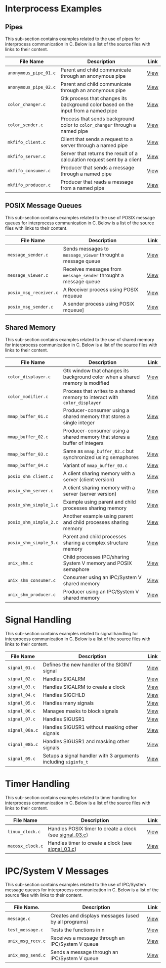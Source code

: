 # Interprocess Examples

## Pipes

This sub-section contains examples related to the use of pipes for interprocess communication in C. Below is a list of the source files with links to their content.

| File Name             | Description                                                                        | Link                                                                                                         |
|-----------------------|------------------------------------------------------------------------------------|--------------------------------------------------------------------------------------------------------------|
| `anonymous_pipe_01.c` | Parent and child communicate through an anonymous pipe                             | [View](https://github.com/alainlebret/os/blob/master/exemplier/6_interprocess/pipes/src/anonymous_pipe_01.c) |
| `anonymous_pipe_02.c` | Parent and child communicate through an anonymous pipe                             | [View](https://github.com/alainlebret/os/blob/master/exemplier/6_interprocess/pipes/src/anonymous_pipe_02.c) |
| `color_changer.c`     | Gtk process that changes its background color based on the input from a named pipe | [View](https://github.com/alainlebret/os/blob/master/exemplier/6_interprocess/pipes/src/color_changer.c)     |
| `color_sender.c`      | Process that sends background color to `color_changer` through a named pipe        | [View](https://github.com/alainlebret/os/blob/master/exemplier/6_interprocess/pipes/src/color_sender.c)      |
| `mkfifo_client.c`     | Client that sends a request to a server through a named pipe                       | [View](https://github.com/alainlebret/os/blob/master/exemplier/6_interprocess/pipes/src/mkfifo_client.c)     |
| `mkfifo_server.c`     | Server that returns the result of a calculation request sent by a client           | [View](https://github.com/alainlebret/os/blob/master/exemplier/6_interprocess/pipes/src/mkfifo_server.c)     |
| `mkfifo_consumer.c`   | Producer that sends a message through a named pipe                                 | [View](https://github.com/alainlebret/os/blob/master/exemplier/6_interprocess/pipes/src/mkfifo_consumer.c)   |
| `mkfifo_producer.c`   | Producer that reads a message from a named pipe                                    | [View](https://github.com/alainlebret/os/blob/master/exemplier/6_interprocess/pipes/src/mkfifo_producer.c)   |

## POSIX Message Queues

This sub-section contains examples related to the use of POSIX message queues for interprocess communication in C. Below is a list of the source files with links to their content.

| File Name              | Description                                                      | Link                                                                                                                   |
|------------------------|------------------------------------------------------------------|------------------------------------------------------------------------------------------------------------------------|
| `message_sender.c`     | Sends messages to `message_viewer` throught a message queue      | [View](https://github.com/alainlebret/os/blob/master/exemplier/6_interprocess/posix_messages/src/message_sender.c)     |
| `message_viewer.c`     | Receives messages from `message_sender` throught a message queue | [View](https://github.com/alainlebret/os/blob/master/exemplier/6_interprocess/posix_messages/src/message_viewer.c)     |
| `posix_msg_receiver.c` | A Receiver process using POSIX mqueue                            | [View](https://github.com/alainlebret/os/blob/master/exemplier/6_interprocess/posix_messages/src/posix_msg_receiver.c) |
| `posix_msg_sender.c`   | A sender process using POSIX mqueue]                             | [View](https://github.com/alainlebret/os/blob/master/exemplier/6_interprocess/posix_messages/src/posix_msg_sender.c)   |


## Shared Memory

This sub-section contains examples related to the use of shared memory for interprocess communication in C. Below is a list of the source files with links to their content.

| File Name              | Description                                                                   | Link                                                                                                                  |
|------------------------|-------------------------------------------------------------------------------|-----------------------------------------------------------------------------------------------------------------------|
| `color_displayer.c`    | Gtk window that changes its background color when a shared memory is modified | [View](https://github.com/alainlebret/os/blob/master/exemplier/6_interprocess/shared_memory/src/color_displayer.c)    |
| `color_modifier.c`     | Process that writes to a shared memory to interact with `color_displayer`     | [View](https://github.com/alainlebret/os/blob/master/exemplier/6_interprocess/shared_memory/src/color_modifier.c)     |
| `mmap_buffer_01.c`     | Producer-consumer using a shared memory that stores a single integer          | [View](https://github.com/alainlebret/os/blob/master/exemplier/6_interprocess/shared_memory/src/mmap_buffer_01.c)     |
| `mmap_buffer_02.c`     | Producer-consumer using a shared memory that stores a buffer of integers      | [View](https://github.com/alainlebret/os/blob/master/exemplier/6_interprocess/shared_memory/src/mmap_buffer_02.c)     |
| `mmap_buffer_03.c`     | Same as `mmap_buffer_02.c` but synchronized using semaphores                  | [View](https://github.com/alainlebret/os/blob/master/exemplier/6_interprocess/shared_memory/src/mmap_buffer_03.c)     |
| `mmap_buffer_04.c`     | Variant of `mmap_buffer_03.c`                                                 | [View](https://github.com/alainlebret/os/blob/master/exemplier/6_interprocess/shared_memory/src/mmap_buffer_04.c)     |
| `posix_shm_client.c`   | A client sharing memory with a server (client version)                        | [View](https://github.com/alainlebret/os/blob/master/exemplier/6_interprocess/shared_memory/src/posix_shm_client.c)   |
| `posix_shm_server.c`   | A client sharing memory with a server (server version)                        | [View](https://github.com/alainlebret/os/blob/master/exemplier/6_interprocess/shared_memory/src/posix_shm_server.c)   |
| `posix_shm_simple_1.c` | Example using parent and child processes sharing memory                       | [View](https://github.com/alainlebret/os/blob/master/exemplier/6_interprocess/shared_memory/src/posix_shm_simple_1.c) |
| `posix_shm_simple_2.c` | Another example using parent and child processes sharing memory               | [View](https://github.com/alainlebret/os/blob/master/exemplier/6_interprocess/shared_memory/src/posix_shm_simple_2.c) |
| `posix_shm_simple_3.c` | Parent and child processes sharing a complex structure memory                 | [View](https://github.com/alainlebret/os/blob/master/exemplier/6_interprocess/shared_memory/src/posix_shm_simple_3.c) |
| `unix_shm.c`           | Child processes IPC/sharing System V memory and POSIX semaphore               | [View](https://github.com/alainlebret/os/blob/master/exemplier/6_interprocess/shared_memory/src/unix_shm.c)           |
| `unix_shm_consumer.c`  | Consumer using an IPC/System V shared memory                                  | [View](https://github.com/alainlebret/os/blob/master/exemplier/6_interprocess/shared_memory/src/unix_shm_consumer.c)  |
| `unix_shm_producer.c`  | Producer using an IPC/System V shared memory                                  | [View](https://github.com/alainlebret/os/blob/master/exemplier/6_interprocess/shared_memory/src/unix_shm_producer.c)  |


# Signal Handling

This sub-section contains examples related to signal handling for interprocess communication in C. Below is a list of the source files with links to their content.

| File Name      | Description                                                    | Link                                                                                                   |
|----------------|----------------------------------------------------------------|--------------------------------------------------------------------------------------------------------|
| `signal_01.c`  | Defines the new handler of the SIGINT signal                   | [View](https://github.com/alainlebret/os/blob/master/exemplier/6_interprocess/signal/src/signal_01.c)  |
| `signal_02.c`  | Handles SIGALRM                                                | [View](https://github.com/alainlebret/os/blob/master/exemplier/6_interprocess/signal/src/signal_02.c)  |
| `signal_03.c`  | Handles SIGALRM to create a clock                              | [View](https://github.com/alainlebret/os/blob/master/exemplier/6_interprocess/signal/src/signal_03.c)  |
| `signal_04.c`  | Handles SIGCHLD                                                | [View](https://github.com/alainlebret/os/blob/master/exemplier/6_interprocess/signal/src/signal_04.c)  |
| `signal_05.c`  | Handles many signals                                           | [View](https://github.com/alainlebret/os/blob/master/exemplier/6_interprocess/signal/src/signal_05.c)  |
| `signal_06.c`  | Manages masks to block signals                                 | [View](https://github.com/alainlebret/os/blob/master/exemplier/6_interprocess/signal/src/signal_06.c)  |
| `signal_07.c`  | Handles SIGUSR1                                                | [View](https://github.com/alainlebret/os/blob/master/exemplier/6_interprocess/signal/src/signal_07.c)  |
| `signal_08a.c` | Handles SIGUSR1 without masking other signals                  | [View](https://github.com/alainlebret/os/blob/master/exemplier/6_interprocess/signal/src/signal_08a.c) |
| `signal_08b.c` | Handles SIGUSR1 and masking other signals                      | [View](https://github.com/alainlebret/os/blob/master/exemplier/6_interprocess/signal/src/signal_08b.c) |
| `signal_09.c`  | Setups a signal handler with 3 arguments including `siginfo_t` | [View](https://github.com/alainlebret/os/blob/master/exemplier/6_interprocess/signal/src/signal_09.c)  |

# Timer Handling

This sub-section contains examples related to timer handling for interprocess communication in C. Below is a list of the source files with links to their content.

| File Name      | Description                                                    | Link                                                                                                   |
|----------------|----------------------------------------------------------------|--------------------------------------------------------------------------------------------------------|
| `linux_clock.c`  | Handles POSIX timer to create a clock (see [signal_03.c](https://github.com/alainlebret/os/blob/master/exemplier/6_interprocess/signal/src/signal_03.c))                 | [View](https://github.com/alainlebret/os/blob/master/exemplier/6_interprocess/timers/src/linux_clock.c)  |
| `macosx_clock.c`  | Handles timer to create a clock (see [signal_03.c](https://github.com/alainlebret/os/blob/master/exemplier/6_interprocess/signal/src/signal_03.c))                                                | [View](https://github.com/alainlebret/os/blob/master/exemplier/6_interprocess/timers/src/macosx_clock.c)  |

# IPC/System V Messages

This sub-section contains examples related to the use of IPC/System message queues for interprocess communication in C. Below is a list of the source files with links to their content.

| File Name.        | Description                                          | Link                                                                                                             |
|-------------------|------------------------------------------------------|------------------------------------------------------------------------------------------------------------------|
| `message.c`       | Creates and displays messages (used by all programs) | [View](https://github.com/alainlebret/os/blob/master/exemplier/6_interprocess/unix_messages/src/message.c)       |
| `test_message.c`  | Tests the functions in n                             | [View](https://github.com/alainlebret/os/blob/master/exemplier/6_interprocess/unix_messages/src/test_message.c)  |
| `unix_msg_recv.c` | Receives a message through an IPC/System V queue     | [View](https://github.com/alainlebret/os/blob/master/exemplier/6_interprocess/unix_messages/src/unix_msg_recv.c) |
| `unix_msg_send.c` | Sends a message through an IPC/System V queue        | [View](https://github.com/alainlebret/os/blob/master/exemplier/6_interprocess/unix_messages/src/unix_msg_send.c) |
